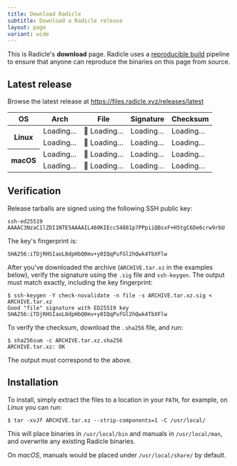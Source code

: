 ```yaml
---
title: Download Radicle
subtitle: Download a Radicle release
layout: page
variant: wide
---
```

This is Radicle's <strong class="highlight">download</strong> page.
Radicle uses a [reproducible build][rb] pipeline to ensure that anyone can
reproduce the binaries on this page from source.

[rb]: https://reproducible-builds.org/

<p id="release" class="loading">
  <span class="release-loader"></span>
  <span>
    <h2 id="release-name">Latest release</h2>
    <p id="release-info"><!-- Dynamic --></p>
  </span>
</p>

<noscript>
  <p>
    Browse the latest release at
    <a href="https://files.radicle.xyz/releases/latest">https://files.radicle.xyz/releases/latest</a>
  </p>
</noscript>

<table class="hidden loading" id="releases">
  <thead>
    <th scope="col">OS</th>
    <th scope="col">Arch</th>
    <th scope="col">File</th>
    <th scope="col">Signature</th>
    <th scope="col">Checksum</th>
  </thead>
  <tr data-release-arch="x86_64" data-release-binary="unknown-linux-musl">
    <th scope="row" rowspan="2">Linux</th>
    <td class="release-arch">Loading…</td>
    <td>💾 <a class="release-url">Loading…</a></td>
    <td><a class="release-sig">Loading…</a></td>
    <td><a class="release-checksum">Loading…</a></td>
  </tr>
  <tr data-release-arch="aarch64" data-release-binary="unknown-linux-musl">
    <td class="release-arch">Loading…</td>
    <td>💾 <a class="release-url">Loading…</a></td>
    <td><a class="release-sig">Loading…</a></td>
    <td><a class="release-checksum">Loading…</a></td>
  </tr>
  <tr data-release-arch="x86_64" data-release-binary="apple-darwin">
    <th scope="row" rowspan="2">macOS</th>
    <td class="release-arch">Loading…</td>
    <td>💾 <a class="release-url">Loading…</a></td>
    <td><a class="release-sig">Loading…</a></td>
    <td><a class="release-checksum">Loading…</a></td>
  </tr>
  <tr data-release-arch="aarch64" data-release-binary="apple-darwin">
    <td class="release-arch">Loading…</td>
    <td>💾 <a class="release-url">Loading…</a></td>
    <td><a class="release-sig">Loading…</a></td>
    <td><a class="release-checksum">Loading…</a></td>
  </tr>
</table>

## Verification

Release tarballs are signed using the following SSH public key:

    ssh-ed25519 AAAAC3NzaC1lZDI1NTE5AAAAIL460KIEccS4881p7PPpiiQBsxF+H5tgC6De6crw9rbU

The key's fingerprint is:

    SHA256:iTDjRHSIaoL8dpHbQ0mv+y0IQqPufGl2hQwk4TbXFlw

After you've downloaded the archive (`ARCHIVE.tar.xz` in the examples below),
verify the signature using the `.sig` file and `ssh-keygen`. The output must
match exactly, including the key fingerprint:

    $ ssh-keygen -Y check-novalidate -n file -s ARCHIVE.tar.xz.sig < ARCHIVE.tar.xz
    Good "file" signature with ED25519 key SHA256:iTDjRHSIaoL8dpHbQ0mv+y0IQqPufGl2hQwk4TbXFlw

To verify the checksum, download the `.sha256` file, and run:

    $ sha256sum -c ARCHIVE.tar.xz.sha256
    ARCHIVE.tar.xz: OK

The output must correspond to the above.

## Installation

To install, simply extract the files to a location in your `PATH`, for example,
on *Linux* you can run:

    $ tar -xvJf ARCHIVE.tar.xz --strip-components=1 -C /usr/local/

This will place binaries in `/usr/local/bin` and manuals in `/usr/local/man`,
and overwrite any existing Radicle binaries.

On *macOS*, manuals would be placed under `/usr/local/share/` by default.

<script>
  const releases = document.getElementById("releases");
  releases.classList.remove("hidden");

  fetch("https://files.radicle.xyz/releases/latest/radicle.json")
    .then(res => res.json())
    .then(data => {
      const version = data.version;
      const commit = data.commit;
      const release = document.getElementById("release");
      const releaseName = document.getElementById("release-name");
      const releaseInfo = document.getElementById("release-info");

      document.querySelectorAll("#releases [data-release-binary]").forEach((row) => {
        const arch = row.dataset.releaseArch;
        const binary = row.dataset.releaseBinary;
        const archive = `radicle-${version}-${arch}-${binary}.tar.xz`;
        const url = `https://files.radicle.xyz/releases/latest/${archive}`;

        row.querySelector(".release-arch").innerText = arch;
        row.querySelector(".release-url").innerText = archive;
        row.querySelector(".release-sig").innerText = ".sig";
        row.querySelector(".release-checksum").innerText = ".sha256";

        row.querySelector(".release-url").href = url;
        row.querySelector(".release-sig").href = `${url}.sig`;
        row.querySelector(".release-checksum").href = `${url}.sha256`;
      });

      release.classList.remove("loading");
      releaseName.innerText = `Radicle ${version}`;
      releaseInfo.innerHTML = `Built from commit <code>${commit}</code> on ${new Date(data.timestamp * 1000).toUTCString()}.`;
    });
</script>
